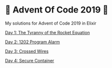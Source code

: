 # 🎄 Advent Of Code 2019 🎄
My solutions for Advent of Code 2019 in Elixir

[Day 1: The Tyranny of the Rocket Equation](https://github.com/gb1/AdventOfCode2019/blob/master/day1/lib/day1.ex)

[Day 2: 1202 Program Alarm](https://github.com/gb1/AdventOfCode2019/blob/master/day2/lib/day2.ex)

[Day 3: Crossed Wires](https://github.com/gb1/AdventOfCode2019/blob/master/day3/lib/day3.ex)

[Day 4: Secure Container](https://github.com/gb1/AdventOfCode2019/blob/master/day4/lib/day4.ex)

